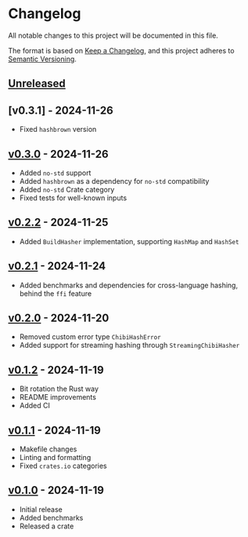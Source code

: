 # Changelog

All notable changes to this project will be documented in this file.

The format is based on [Keep a Changelog](https://keepachangelog.com/en/1.1.0/),
and this project adheres to [Semantic Versioning](https://semver.org/spec/v2.0.0.html).

## [Unreleased]

## [v0.3.1] - 2024-11-26

- Fixed `hashbrown` version

## [v0.3.0] - 2024-11-26

- Added `no-std` support
- Added `hashbrown` as a dependency for `no-std` compatibility
- Added `no-std` Crate category
- Fixed tests for well-known inputs

## [v0.2.2] - 2024-11-25

- Added `BuildHasher` implementation, supporting `HashMap` and `HashSet`

## [v0.2.1] - 2024-11-24

- Added benchmarks and dependencies for cross-language hashing, behind the `ffi` feature

## [v0.2.0] - 2024-11-20

- Removed custom error type `ChibiHashError`
- Added support for streaming hashing through `StreamingChibiHasher`

## [v0.1.2] - 2024-11-19

- Bit rotation the Rust way
- README improvements
- Added CI

## [v0.1.1] - 2024-11-19

- Makefile changes
- Linting and formatting
- Fixed `crates.io` categories

## [v0.1.0] - 2024-11-19

- Initial release
- Added benchmarks
- Released a crate

[Unreleased]: https://github.com/thevilledev/ChibiHash-rs/compare/v0.3.0...HEAD
[v0.3.0]: https://github.com/thevilledev/ChibiHash-rs/compare/v0.2.2...v0.3.0
[v0.2.2]: https://github.com/thevilledev/ChibiHash-rs/compare/v0.2.1...v0.2.2
[v0.2.1]: https://github.com/thevilledev/ChibiHash-rs/compare/v0.2.0...v0.2.1
[v0.2.0]: https://github.com/thevilledev/ChibiHash-rs/compare/v0.1.2...v0.2.0
[v0.1.2]: https://github.com/thevilledev/ChibiHash-rs/compare/v0.1.1...v0.1.2
[v0.1.1]: https://github.com/thevilledev/ChibiHash-rs/compare/v0.1.0...v0.1.1
[v0.1.0]: https://github.com/thevilledev/ChibiHash-rs/releases/tag/v0.1.0
